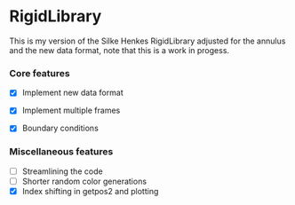 # RigidLibrary
This is my version of the Silke Henkes RigidLibrary adjusted for the annulus and the new data format, note that this is a work in progess.
### Core features
- [x] Implement new data format
- [x] Implement multiple frames
- [x] Boundary conditions


### Miscellaneous features
- [ ] Streamlining the code
- [ ] Shorter random color generations
- [x] Index shifting in getpos2 and plotting
